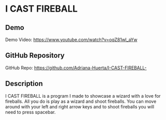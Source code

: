 # I CAST FIREBALL

## Demo
Demo Video: https://www.youtube.com/watch?v=oqZ81wl_aYw

## GitHub Repository
GitHub Repo: https://github.com/Adriana-Huerta/I-CAST-FIREBALL-

## Description
I CAST FIREBALL is a program I made to showcase a wizard with a love for fireballs. All you do is play as a wizard and shoot fireballs.
You can move around with your left and right arrow keys and to shoot fireballs you will need to press spacebar.
